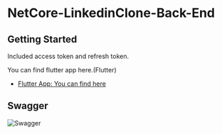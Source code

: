 # NetCore-LinkedinClone-Back-End


## Getting Started

Included access token and refresh token.

You can find flutter app here.(Flutter)

- [Flutter App: You can find here](https://github.com/hakanemrebasol/Flutter-Linkedin-Clone)

## Swagger
![Swagger](https://i.ibb.co/wzTJRr9/Firefox-Screenshot-2020-02-04-T14-15-41-323-Z.png)

